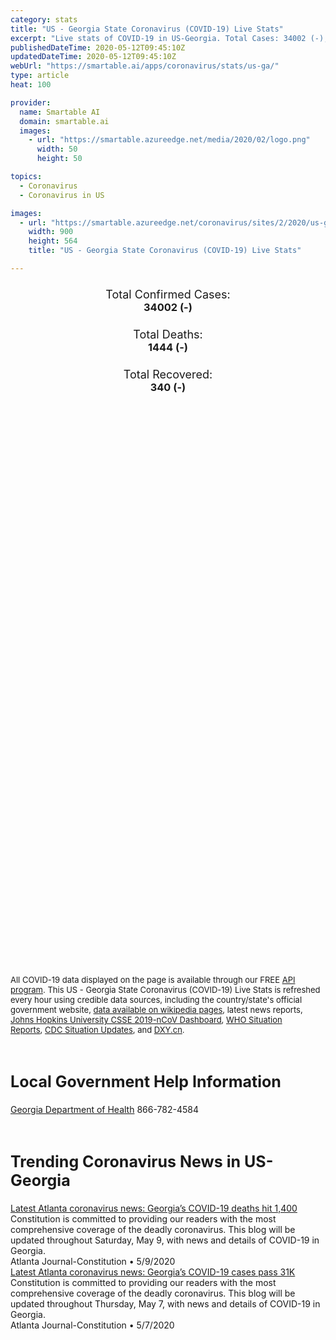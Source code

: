 ```yaml
---
category: stats
title: "US - Georgia State Coronavirus (COVID-19) Live Stats"
excerpt: "Live stats of COVID-19 in US-Georgia. Total Cases: 34002 (-), Deaths: 1444 (-), Recoveries: 340(-)."
publishedDateTime: 2020-05-12T09:45:10Z
updatedDateTime: 2020-05-12T09:45:10Z
webUrl: "https://smartable.ai/apps/coronavirus/stats/us-ga/"
type: article
heat: 100

provider:
  name: Smartable AI
  domain: smartable.ai
  images:
    - url: "https://smartable.azureedge.net/media/2020/02/logo.png"
      width: 50
      height: 50

topics:
  - Coronavirus
  - Coronavirus in US

images:
  - url: "https://smartable.azureedge.net/coronavirus/sites/2/2020/us-ga.jpg"
    width: 900
    height: 564
    title: "US - Georgia State Coronavirus (COVID-19) Live Stats"

---
```

<div class="total-stats" style="text-align: center;">
    <h3>
	    <div style="font-size: 18px; font-weight: 400;">Total Confirmed Cases:</div>
	    34002 (-)
    </h3>
    <h3>
	    <div style="font-size: 18px; font-weight: 400;">Total Deaths:</div>
	    1444 (-)
    </h3>
    <h3>
	    <div style="font-size: 18px; font-weight: 400;">Total Recovered:</div>
	    340 (-)
    </h3>
</div>

<script type="text/javascript" src="https://www.gstatic.com/charts/loader.js"></script>

<div id="time_series_chart" style="width: 100%; height: 400px;"></div>
<script type="text/javascript">
  google.charts.load('current', {'packages':['corechart']});
  google.charts.setOnLoadCallback(drawChart);
  function drawChart() {
    var data = google.visualization.arrayToDataTable([
      ['Date', 'Total Cases', 'Total Deaths', 'Total Recovered'],
      ['1/22/2020', 0, 0, 0],['1/23/2020', 0, 0, 0],['1/24/2020', 0, 0, 0],['1/25/2020', 0, 0, 0],['1/26/2020', 0, 0, 0],['1/27/2020', 0, 0, 0],['1/28/2020', 0, 0, 0],['1/29/2020', 0, 0, 0],['1/30/2020', 0, 0, 0],['1/31/2020', 0, 0, 0],['2/1/2020', 0, 0, 0],['2/2/2020', 0, 0, 0],['2/3/2020', 0, 0, 0],['2/4/2020', 0, 0, 0],['2/5/2020', 0, 0, 0],['2/6/2020', 0, 0, 0],['2/7/2020', 0, 0, 0],['2/8/2020', 0, 0, 0],['2/9/2020', 0, 0, 0],['2/10/2020', 0, 0, 0],['2/11/2020', 0, 0, 0],['2/12/2020', 0, 0, 0],['2/13/2020', 0, 0, 0],['2/14/2020', 0, 0, 0],['2/15/2020', 0, 0, 0],['2/16/2020', 0, 0, 0],['2/17/2020', 0, 0, 0],['2/18/2020', 0, 0, 0],['2/19/2020', 0, 0, 0],['2/20/2020', 0, 0, 0],['2/21/2020', 0, 0, 0],['2/22/2020', 0, 0, 0],['2/23/2020', 0, 0, 0],['2/24/2020', 0, 0, 0],['2/25/2020', 0, 0, 0],['2/26/2020', 0, 0, 0],['2/27/2020', 0, 0, 0],['2/28/2020', 0, 0, 0],['2/29/2020', 0, 0, 0],['3/1/2020', 0, 0, 0],['3/2/2020', 0, 0, 0],['3/3/2020', 2, 0, 0],['3/4/2020', 2, 0, 0],['3/5/2020', 2, 0, 0],['3/6/2020', 3, 0, 0],['3/7/2020', 5, 0, 0],['3/8/2020', 5, 0, 0],['3/9/2020', 10, 0, 0],['3/10/2020', 17, 0, 0],['3/11/2020', 23, 0, 0],['3/12/2020', 37, 1, 0],['3/13/2020', 42, 1, 0],['3/14/2020', 96, 1, 0],['3/15/2020', 112, 1, 0],['3/16/2020', 129, 1, 0],['3/17/2020', 169, 1, 0],['3/18/2020', 200, 3, 0],['3/19/2020', 291, 10, 0],['3/20/2020', 487, 14, 0],['3/21/2020', 557, 20, 0],['3/22/2020', 623, 25, 0],['3/23/2020', 805, 26, 0],['3/24/2020', 1099, 38, 0],['3/25/2020', 1381, 47, 0],['3/26/2020', 1777, 56, 0],['3/27/2020', 2204, 65, 0],['3/28/2020', 2450, 79, 0],['3/29/2020', 2687, 84, 0],['3/30/2020', 3035, 102, 0],['3/31/2020', 4119, 125, 0],['4/1/2020', 4750, 154, 0],['4/2/2020', 5445, 176, 0],['4/3/2020', 5968, 198, 0],['4/4/2020', 6384, 208, 0],['4/5/2020', 6743, 219, 0],['4/6/2020', 7559, 294, 0],['4/7/2020', 9157, 348, 0],['4/8/2020', 10190, 370, 0],['4/9/2020', 10886, 412, 0],['4/10/2020', 11860, 425, 0],['4/11/2020', 12262, 433, 340],['4/12/2020', 12551, 442, 340],['4/13/2020', 13622, 480, 340],['4/14/2020', 14571, 525, 340],['4/15/2020', 15260, 576, 340],['4/16/2020', 16367, 617, 340],['4/17/2020', 17428, 668, 340],['4/18/2020', 17834, 677, 340],['4/19/2020', 18287, 687, 340],['4/20/2020', 19391, 774, 340],['4/21/2020', 20158, 818, 340],['4/22/2020', 21103, 846, 340],['4/23/2020', 21884, 881, 340],['4/24/2020', 23197, 909, 340],['4/25/2020', 23216, 907, 340],['4/26/2020', 23481, 920, 340],['4/27/2020', 24225, 994, 340],['4/28/2020', 24854, 1036, 340],['4/29/2020', 25690, 1100, 340],['4/30/2020', 26264, 1135, 340],['5/1/2020', 27268, 1148, 340],['5/2/2020', 28332, 1180, 340],['5/3/2020', 28671, 1187, 340],['5/4/2020', 29493, 1253, 340],['5/5/2020', 29892, 1302, 340],['5/6/2020', 30740, 1335, 340],['5/7/2020', 31580, 1362, 340],['5/8/2020', 32178, 1406, 340],['5/9/2020', 32582, 1414, 340],['5/10/2020', 33508, 1415, 340],['5/11/2020', 34002, 1444, 340],['5/12/2020', 34002, 1444, 340],
    ]);
    var options = {
      curveType: 'none',
      chartArea: {'width': '80%', 'height': '80%'},
      legend: { position: 'top' },
      lineWidth: 5,
      colors: ['#f60109', '#444444', '#81B71F']
    };
    var chart = new google.visualization.LineChart(document.getElementById('time_series_chart'));
    chart.draw(data, options);
  }
</script>

<div id="geo_chart" style="width: 100%; height: 500px;"></div>
<script type="text/javascript">
  google.charts.load('current', {
    'packages':['geochart'],
    'mapsApiKey': 'AIzaSyDk1HhVhLaveyKrUhhHZ5YwzIpEcbdal6U'
  });
  google.charts.setOnLoadCallback(drawRegionsMap);
  function drawRegionsMap() {
    var data = google.visualization.arrayToDataTable([
      ['LATITUDE', 'LONGITUDE', 'DESCRIPTION', 'Total Cases', 'Total Deaths'],
      [31.7642, -82.3508, "Appling", 93, 10],[31.5441, -82.4145, "Bacon", 43, 1],[31.3172, -84.3376, "Baker", 33, 2],[33.0523, -83.244, "Baldwin", 275, 13],[34.3095, -83.6381, "Banks", 36, 0],[33.9917, -83.7218, "Barrow", 197, 6],[34.266, 84.8151, "Bartow", 364, 33],[31.7135, -83.2515, "Ben Hill", 40, 0],[31.0729, -83.196, "Berrien", 19, 0],[32.8065, -83.6974, "Bibb", 384, 15],[30.9433, -83.5003, "Brooks", 64, 7],[31.9012, -81.3126, "Bryan", 60, 4],[32.5383, -81.9297, "Bulloch", 44, 2],[33.0909, -82.0146, "Burke", 109, 4],[33.2524, -83.903, "Butts", 189, 17],[31.4847, -84.5133, "Calhoun", 117, 5],[30.7985, -81.5628, "Camden", 37, 1],[32.3958, -82.0621, "Candler", 9, 0],[33.7305, -84.917, "Carroll", 395, 17],[34.9318, -85.246, "Catoosa", 55, 0],[30.7917, -82.0843, "Charlton", 17, 0],[32.1043, -81.2568, "Chatham", 311, 13],[32.347, -84.787, "Chattahoochee", 14, 0],[34.4835, -85.4776, "Chattooga", 16, 2],[34.2515, -84.4803, "Cherokee", 621, 18],[33.9666, -83.2815, "Clarke", 188, 13],[33.4773, -84.36, "Clayton", 944, 34],[30.6881, -82.5721, "Clinch", 29, 0],[33.8999, -84.5641, "Cobb", 2186, 118],[31.6248, -82.8877, "Coffee", 177, 10],[31.0683, -83.6236, "Colquitt", 210, 10],[33.4262, -82.3127, "Columbia", 183, 5],[31.0466, -83.3906, "Cook", 32, 1],[33.326, -84.6371, "Coweta", 278, 4],[31.9563, -83.7695, "Crisp", 185, 6],[34.4362, -84.1252, "Dawson", 81, 1],[30.8756, -84.4312, "Decatur", 109, 2],[33.7956, -84.2279, "DeKalb", 2555, 71],[32.1973, -83.1712, "Dodge", 34, 1],[32.1956, -83.7596, "Dooly", 146, 13],[31.4756, -84.101, "Dougherty", 1609, 128],[33.7811, -84.6486, "Douglas", 417, 12],[31.2988, -84.717, "Early", 226, 27],[32.3641, -81.3078, "Effingham", 38, 1],[34.8749, -84.2442, "Fannin", 34, 1],[33.4502, -84.4803, "Fayette", 201, 12],[37.5455, -82.7779, "Floyd", 158, 12],[34.2829, 85.2308, "Floyed", 1, 0],[34.2064, -84.1337, "Forsyth", 391, 10],[34.4953, -83.0975, "Franklin", 26, 1],[33.8034, -84.3963, "Fulton", 3516, 145],[34.6911, -84.484, "Gilmer", 98, 0],[31.145, -81.474, "Glynn", 73, 1],[34.4379, -84.6999, "Gordon", 124, 16],[33.6177, -83.0756, "Greene", 57, 5],[33.9191, -84.0167, "Gwinnett", 2475, 92],[34.5648, -83.5424, "Habersham", 386, 16],[34.3956, -83.6655, "Hall", 2039, 29],[33.7335, -85.2859, "Haralson", 32, 2],[32.7647, -84.8752, "Harris", 67, 2],[34.2859, -83.1097, "Hart", 18, 0],[33.3689, -85.1037, "Heard", 15, 1],[33.4399, -84.1508, "Henry", 610, 14],[32.6341, -83.6854, "Houston", 286, 15],[31.5987, -83.2499, "Irwin", 22, 1],[34.0933, -83.7617, "Jackson", 124, 3],[33.4007, -83.5884, "Jasper", 26, 0],[32.9149, -81.949, "Jenkins", 17, 1],[33.002, -83.5374, "Jones", 31, 0],[33.0508, -84.1527, "Lamar", 40, 2],[32.3835, -82.9917, "Laurens", 82, 1],[31.8128, 84.1435, "Lee", 340, 22],[31.7715, -81.6216, "Liberty", 44, 0],[33.7931, -82.4776, "Lincoln", 12, 0],[31.7096, -81.7457, "Long", 5, 0],[30.86, 83.2934, "Lowndes", 185, 4],[34.5302, -83.9796, "Lumpkin", 76, 2],[32.2997, -84.0246, "Macon", 85, 4],[34.1727, -83.293, "Madison", 29, 1],[32.887, -84.6781, "Meriwether", 66, 1],[31.1017, -84.6848, "Miller", 34, 0],[31.3804, -84.1592, "Mitchell", 352, 33],[33.0347, -83.938, "Monroe", 35, 4],[33.7378, -83.5149, "Morgan", 33, 0],[34.8282, -84.7657, "Murray", 47, 1],[32.51, -84.8771, "Muscogee", 377, 14],[33.5739, -83.894, "Newton", 260, 8],[33.9474, -83.5334, "Oconee", 67, 0],[33.8771, -84.771, "Paulding", 226, 10],[32.5522, -83.8817, "Peach", 63, 2],[34.5279, -84.4939, "Pickens", 33, 2],[31.4088, -82.1132, "Pierce", 67, 3],[33.0918, -84.4385, "Pike", 44, 2],[34.0132, -85.1479, "Polk", 66, 0],[32.2964, -83.4814, "Pulaski", 35, 1],[31.6717, -84.8903, "Randolph", 168, 21],[33.2906, -82.0994, "Richmond", 449, 16],[33.6645, -83.9967, "Rockdale", 243, 7],[32.238, -84.3089, "Schley", 16, 1],[31.0404, -84.8792, "Seminole", 34, 2],[33.2418, -84.2747, "Spalding", 237, 11],[34.5027, -83.1967, "Stephens", 92, 1],[32.0736, -84.2249, "Sumter", 400, 32],[32.2806, -82.1387, "Tattnall", 10, 0],[32.5982, -84.3786, "Taylor", 21, 2],[32.0635, -82.8968, "Telfair", 28, 0],[31.7199, -84.3477, "Terrell", 198, 21],[30.8394, -83.9783, "Thomas", 249, 26],[31.3389, -83.5949, "Tift", 157, 6],[32.1713, -82.3298, "Toombs", 40, 3],[33.1674, -84.9027, "Troup", 190, 5],[31.671, -83.6354, "Turner", 78, 12],[32.606, -83.246, "Twiggs", 8, 0],[32.9369, -84.3405, "Upson", 250, 24],[33.7455, -83.8502, "Walton", 152, 6],[31.2406, -82.3411, "Ware", 165, 13],[33.4626, -82.7055, "Warren", 15, 0],[32.9827, -82.8089, "Washington", 57, 2],[32.1469, -82.7798, "Wheeler", 5, 0],[34.6437, -83.7411, "White", 88, 2],[34.8497, -85.0395, "Whitfield", 157, 6],[33.8674, -82.742, "Wilkes", 27, 0],[31.5103, -83.7368, "Worth", 183, 13],[32.3875, -83.3523, "Bleckley", 29, 0],[31.5198, -84.8691, "Clay", 27, 3],[31.7221, -82.6967, "Jeff Davis", 24, 1],[33.1934, -82.5287, "Jefferson", 17, 1],[32.7265, -82.7197, "Johnson", 67, 2],[32.5789, -84.5516, "Talbot", 27, 1],[34.8741, -85.5096, "Dade", 17, 1],[34.9196, -83.3854, "Rabun", 14, 1],[30.8845, -84.3247, "Grady", 83, 4],[33.9103, -83.218, "Oglethorpe", 56, 4],[32.5214, -81.5331, "Screven", 17, 1],[32.0487, -84.798, "Stewart", 34, 0],[32.1084, -83.5029, "Wilcox", 95, 12],[32.8866, -83.3349, "Wilkinson", 41, 2],[32.5306, -82.592, "Emanuel", 24, 1],[34.9296, -85.294, "Walker", 65, 0],[33.2616, -83.2679, "Putnam", 58, 6],[34.8761, -83.9548, "Union", 35, 2],[31.041, -83.0748, "Lanier", 11, 2],[34.2051, -83.0309, "Elbert", 42, 0],[32.3188, -84.5177, "Marion", 42, 1],[34.9789, -83.554, "Towns", 22, 1],[31.6666, -82.0269, "Wayne", 13, 0],[32.7232, -83.996, "Crawford", 19, 0],[31.2065, -81.9814, "Brantley", 26, 2],[32.3782, -82.5945, "Treutlen", 5, 0],[31.3358, -83.0446, "Atkinson", 20, 1],[33.2767, -82.9704, "Hancock", 128, 3],[32.1882, -82.5699, "Montgomery", 4, 0],[32.1613, -81.9093, "Evans", 5, 0],[31.8485969, -84.981754, "Quitman", 8, 1],[33.7956441, -84.2278796, "Out of GA", 1554, 24],[30.7503289, -82.9501558, "Echols", 7, 0],[32.0129889, -84.564147, "Webster", 10, 2],[33.5258626, -82.5185837, "McDuffie", 51, 4],[31.4748147, -81.3839326, "McIntosh", 7, 0],[33.5697878, -82.8855961, "Taliaferro", 1, 0],[33.2422994, -82.6267345, "Glascock", 1, 1],
    ]);
    var options = {
      backgroundColor: {fill:'transparent',stroke:'#FFF' ,strokeWidth:0 }, 
      displayMode: 'markers',
      region: 'US-GA', 
      resolution: 'metros',
      colorAxis: {colors: ['#F27D81', '#f60109']},
      sizeAxis: {minSize:3,  maxSize:12},
    };
    var chart = new google.visualization.GeoChart(document.getElementById('geo_chart'));
    chart.draw(data, options);
  };
</script>

<div id="geo_table"></div>
<script type="text/javascript">
  google.charts.load('current', {'packages':['table']});
  google.charts.setOnLoadCallback(drawTable);
  function drawTable() {
    var data = new google.visualization.DataTable();
    data.addColumn('string', 'Location');
    data.addColumn('number', 'Total Cases');
    data.addColumn('number', 'New Cases');
    data.addColumn('number', 'Active Cases');
    data.addColumn('number', 'Total Deaths');
    data.addColumn('number', 'New Deaths');
    data.addColumn('number', 'Total Recovered');
    data.addRows([
      [{v:"Appling", f:"Appling"}, 93, 0, 83, 10, 0, 0],[{v:"Bacon", f:"Bacon"}, 43, 0, 42, 1, 0, 0],[{v:"Baker", f:"Baker"}, 33, 0, 31, 2, 0, 0],[{v:"Baldwin", f:"Baldwin"}, 275, 0, 262, 13, 0, 0],[{v:"Banks", f:"Banks"}, 36, 0, 36, 0, 0, 0],[{v:"Barrow", f:"Barrow"}, 197, 0, 191, 6, 0, 0],[{v:"Bartow", f:"Bartow"}, 364, 0, 331, 33, 0, 0],[{v:"Ben Hill", f:"Ben Hill"}, 40, 0, 40, 0, 0, 0],[{v:"Berrien", f:"Berrien"}, 19, 0, 19, 0, 0, 0],[{v:"Bibb", f:"Bibb"}, 384, 0, 369, 15, 0, 0],[{v:"Brooks", f:"Brooks"}, 64, 0, 57, 7, 0, 0],[{v:"Bryan", f:"Bryan"}, 60, 0, 56, 4, 0, 0],[{v:"Bulloch", f:"Bulloch"}, 44, 0, 42, 2, 0, 0],[{v:"Burke", f:"Burke"}, 109, 0, 105, 4, 0, 0],[{v:"Butts", f:"Butts"}, 189, 0, 172, 17, 0, 0],[{v:"Calhoun", f:"Calhoun"}, 117, 0, 112, 5, 0, 0],[{v:"Camden", f:"Camden"}, 37, 0, 36, 1, 0, 0],[{v:"Candler", f:"Candler"}, 9, 0, 9, 0, 0, 0],[{v:"Carroll", f:"Carroll"}, 395, 0, 378, 17, 0, 0],[{v:"Catoosa", f:"Catoosa"}, 55, 0, 55, 0, 0, 0],[{v:"Charlton", f:"Charlton"}, 17, 0, 17, 0, 0, 0],[{v:"Chatham", f:"Chatham"}, 311, 0, 298, 13, 0, 0],[{v:"Chattahoochee", f:"Chattahoochee"}, 14, 0, 14, 0, 0, 0],[{v:"Chattooga", f:"Chattooga"}, 16, 0, 14, 2, 0, 0],[{v:"Cherokee", f:"Cherokee"}, 621, 0, 603, 18, 0, 0],[{v:"Clarke", f:"Clarke"}, 188, 0, 175, 13, 0, 0],[{v:"Clayton", f:"Clayton"}, 944, 0, 910, 34, 0, 0],[{v:"Clinch", f:"Clinch"}, 29, 0, 29, 0, 0, 0],[{v:"Cobb", f:"Cobb"}, 2186, 0, 2068, 118, 0, 0],[{v:"Coffee", f:"Coffee"}, 177, 0, 167, 10, 0, 0],[{v:"Colquitt", f:"Colquitt"}, 210, 0, 200, 10, 0, 0],[{v:"Columbia", f:"Columbia"}, 183, 0, 178, 5, 0, 0],[{v:"Cook", f:"Cook"}, 32, 0, 31, 1, 0, 0],[{v:"Coweta", f:"Coweta"}, 278, 0, 274, 4, 0, 0],[{v:"Crisp", f:"Crisp"}, 185, 0, 179, 6, 0, 0],[{v:"Dawson", f:"Dawson"}, 81, 0, 80, 1, 0, 0],[{v:"Decatur", f:"Decatur"}, 109, 0, 107, 2, 0, 0],[{v:"DeKalb", f:"DeKalb"}, 2555, 0, 2484, 71, 0, 0],[{v:"Dodge", f:"Dodge"}, 34, 0, 33, 1, 0, 0],[{v:"Dooly", f:"Dooly"}, 146, 0, 133, 13, 0, 0],[{v:"Dougherty", f:"Dougherty"}, 1609, 0, 1141, 128, 0, 340],[{v:"Douglas", f:"Douglas"}, 417, 0, 405, 12, 0, 0],[{v:"Early", f:"Early"}, 226, 0, 199, 27, 0, 0],[{v:"Effingham", f:"Effingham"}, 38, 0, 37, 1, 0, 0],[{v:"Fannin", f:"Fannin"}, 34, 0, 33, 1, 0, 0],[{v:"Fayette", f:"Fayette"}, 201, 0, 189, 12, 0, 0],[{v:"Floyd", f:"Floyd"}, 158, 0, 146, 12, 0, 0],[{v:"Floyed", f:"Floyed"}, 1, 0, 1, 0, 0, 0],[{v:"Forsyth", f:"Forsyth"}, 391, 0, 381, 10, 0, 0],[{v:"Franklin", f:"Franklin"}, 26, 0, 25, 1, 0, 0],[{v:"Fulton", f:"Fulton"}, 3516, 0, 3371, 145, 0, 0],[{v:"Gilmer", f:"Gilmer"}, 98, 0, 98, 0, 0, 0],[{v:"Glynn", f:"Glynn"}, 73, 0, 72, 1, 0, 0],[{v:"Gordon", f:"Gordon"}, 124, 0, 108, 16, 0, 0],[{v:"Greene", f:"Greene"}, 57, 0, 52, 5, 0, 0],[{v:"Gwinnett", f:"Gwinnett"}, 2475, 0, 2383, 92, 0, 0],[{v:"Habersham", f:"Habersham"}, 386, 0, 370, 16, 0, 0],[{v:"Hall", f:"Hall"}, 2039, 0, 2010, 29, 0, 0],[{v:"Haralson", f:"Haralson"}, 32, 0, 30, 2, 0, 0],[{v:"Harris", f:"Harris"}, 67, 0, 65, 2, 0, 0],[{v:"Hart", f:"Hart"}, 18, 0, 18, 0, 0, 0],[{v:"Heard", f:"Heard"}, 15, 0, 14, 1, 0, 0],[{v:"Henry", f:"Henry"}, 610, 0, 596, 14, 0, 0],[{v:"Houston", f:"Houston"}, 286, 0, 271, 15, 0, 0],[{v:"Irwin", f:"Irwin"}, 22, 0, 21, 1, 0, 0],[{v:"Jackson", f:"Jackson"}, 124, 0, 121, 3, 0, 0],[{v:"Jasper", f:"Jasper"}, 26, 0, 26, 0, 0, 0],[{v:"Jenkins", f:"Jenkins"}, 17, 0, 16, 1, 0, 0],[{v:"Jones", f:"Jones"}, 31, 0, 31, 0, 0, 0],[{v:"Lamar", f:"Lamar"}, 40, 0, 38, 2, 0, 0],[{v:"Laurens", f:"Laurens"}, 82, 0, 81, 1, 0, 0],[{v:"Lee", f:"Lee"}, 340, 0, 318, 22, 0, 0],[{v:"Liberty", f:"Liberty"}, 44, 0, 44, 0, 0, 0],[{v:"Lincoln", f:"Lincoln"}, 12, 0, 12, 0, 0, 0],[{v:"Long", f:"Long"}, 5, 0, 5, 0, 0, 0],[{v:"Lowndes", f:"Lowndes"}, 185, 0, 181, 4, 0, 0],[{v:"Lumpkin", f:"Lumpkin"}, 76, 0, 74, 2, 0, 0],[{v:"Macon", f:"Macon"}, 85, 0, 81, 4, 0, 0],[{v:"Madison", f:"Madison"}, 29, 0, 28, 1, 0, 0],[{v:"Meriwether", f:"Meriwether"}, 66, 0, 65, 1, 0, 0],[{v:"Miller", f:"Miller"}, 34, 0, 34, 0, 0, 0],[{v:"Mitchell", f:"Mitchell"}, 352, 0, 319, 33, 0, 0],[{v:"Monroe", f:"Monroe"}, 35, 0, 31, 4, 0, 0],[{v:"Morgan", f:"Morgan"}, 33, 0, 33, 0, 0, 0],[{v:"Murray", f:"Murray"}, 47, 0, 46, 1, 0, 0],[{v:"Muscogee", f:"Muscogee"}, 377, 0, 363, 14, 0, 0],[{v:"Newton", f:"Newton"}, 260, 0, 252, 8, 0, 0],[{v:"Oconee", f:"Oconee"}, 67, 0, 67, 0, 0, 0],[{v:"Paulding", f:"Paulding"}, 226, 0, 216, 10, 0, 0],[{v:"Peach", f:"Peach"}, 63, 0, 61, 2, 0, 0],[{v:"Pickens", f:"Pickens"}, 33, 0, 31, 2, 0, 0],[{v:"Pierce", f:"Pierce"}, 67, 0, 64, 3, 0, 0],[{v:"Pike", f:"Pike"}, 44, 0, 42, 2, 0, 0],[{v:"Polk", f:"Polk"}, 66, 0, 66, 0, 0, 0],[{v:"Pulaski", f:"Pulaski"}, 35, 0, 34, 1, 0, 0],[{v:"Randolph", f:"Randolph"}, 168, 0, 147, 21, 0, 0],[{v:"Richmond", f:"Richmond"}, 449, 0, 433, 16, 0, 0],[{v:"Rockdale", f:"Rockdale"}, 243, 0, 236, 7, 0, 0],[{v:"Schley", f:"Schley"}, 16, 0, 15, 1, 0, 0],[{v:"Seminole", f:"Seminole"}, 34, 0, 32, 2, 0, 0],[{v:"Spalding", f:"Spalding"}, 237, 0, 226, 11, 0, 0],[{v:"Stephens", f:"Stephens"}, 92, 0, 91, 1, 0, 0],[{v:"Sumter", f:"Sumter"}, 400, 0, 368, 32, 0, 0],[{v:"Tattnall", f:"Tattnall"}, 10, 0, 10, 0, 0, 0],[{v:"Taylor", f:"Taylor"}, 21, 0, 19, 2, 0, 0],[{v:"Telfair", f:"Telfair"}, 28, 0, 28, 0, 0, 0],[{v:"Terrell", f:"Terrell"}, 198, 0, 177, 21, 0, 0],[{v:"Thomas", f:"Thomas"}, 249, 0, 223, 26, 0, 0],[{v:"Tift", f:"Tift"}, 157, 0, 151, 6, 0, 0],[{v:"Toombs", f:"Toombs"}, 40, 0, 37, 3, 0, 0],[{v:"Troup", f:"Troup"}, 190, 0, 185, 5, 0, 0],[{v:"Turner", f:"Turner"}, 78, 0, 66, 12, 0, 0],[{v:"Twiggs", f:"Twiggs"}, 8, 0, 8, 0, 0, 0],[{v:"Upson", f:"Upson"}, 250, 0, 226, 24, 0, 0],[{v:"Walton", f:"Walton"}, 152, 0, 146, 6, 0, 0],[{v:"Ware", f:"Ware"}, 165, 0, 152, 13, 0, 0],[{v:"Warren", f:"Warren"}, 15, 0, 15, 0, 0, 0],[{v:"Washington", f:"Washington"}, 57, 0, 55, 2, 0, 0],[{v:"Wheeler", f:"Wheeler"}, 5, 0, 5, 0, 0, 0],[{v:"White", f:"White"}, 88, 0, 86, 2, 0, 0],[{v:"Whitfield", f:"Whitfield"}, 157, 0, 151, 6, 0, 0],[{v:"Wilkes", f:"Wilkes"}, 27, 0, 27, 0, 0, 0],[{v:"Worth", f:"Worth"}, 183, 0, 170, 13, 0, 0],[{v:"Bleckley", f:"Bleckley"}, 29, 0, 29, 0, 0, 0],[{v:"Clay", f:"Clay"}, 27, 0, 24, 3, 0, 0],[{v:"Jeff Davis", f:"Jeff Davis"}, 24, 0, 23, 1, 0, 0],[{v:"Jefferson", f:"Jefferson"}, 17, 0, 16, 1, 0, 0],[{v:"Johnson", f:"Johnson"}, 67, 0, 65, 2, 0, 0],[{v:"Talbot", f:"Talbot"}, 27, 0, 26, 1, 0, 0],[{v:"Dade", f:"Dade"}, 17, 0, 16, 1, 0, 0],[{v:"Rabun", f:"Rabun"}, 14, 0, 13, 1, 0, 0],[{v:"Grady", f:"Grady"}, 83, 0, 79, 4, 0, 0],[{v:"Oglethorpe", f:"Oglethorpe"}, 56, 0, 52, 4, 0, 0],[{v:"Screven", f:"Screven"}, 17, 0, 16, 1, 0, 0],[{v:"Stewart", f:"Stewart"}, 34, 0, 34, 0, 0, 0],[{v:"Wilcox", f:"Wilcox"}, 95, 0, 83, 12, 0, 0],[{v:"Wilkinson", f:"Wilkinson"}, 41, 0, 39, 2, 0, 0],[{v:"Emanuel", f:"Emanuel"}, 24, 0, 23, 1, 0, 0],[{v:"Walker", f:"Walker"}, 65, 0, 65, 0, 0, 0],[{v:"Putnam", f:"Putnam"}, 58, 0, 52, 6, 0, 0],[{v:"Union", f:"Union"}, 35, 0, 33, 2, 0, 0],[{v:"Lanier", f:"Lanier"}, 11, 0, 9, 2, 0, 0],[{v:"Elbert", f:"Elbert"}, 42, 0, 42, 0, 0, 0],[{v:"Marion", f:"Marion"}, 42, 0, 41, 1, 0, 0],[{v:"Towns", f:"Towns"}, 22, 0, 21, 1, 0, 0],[{v:"Wayne", f:"Wayne"}, 13, 0, 13, 0, 0, 0],[{v:"Crawford", f:"Crawford"}, 19, 0, 19, 0, 0, 0],[{v:"Brantley", f:"Brantley"}, 26, 0, 24, 2, 0, 0],[{v:"Treutlen", f:"Treutlen"}, 5, 0, 5, 0, 0, 0],[{v:"Atkinson", f:"Atkinson"}, 20, 0, 19, 1, 0, 0],[{v:"Hancock", f:"Hancock"}, 128, 0, 125, 3, 0, 0],[{v:"Montgomery", f:"Montgomery"}, 4, 0, 4, 0, 0, 0],[{v:"Evans", f:"Evans"}, 5, 0, 5, 0, 0, 0],[{v:"Quitman", f:"Quitman"}, 8, 0, 7, 1, 0, 0],[{v:"Out of GA", f:"Out of GA"}, 1554, 0, 1530, 24, 0, 0],[{v:"Echols", f:"Echols"}, 7, 0, 7, 0, 0, 0],[{v:"Webster", f:"Webster"}, 10, 0, 8, 2, 0, 0],[{v:"McDuffie", f:"McDuffie"}, 51, 0, 47, 4, 0, 0],[{v:"McIntosh", f:"McIntosh"}, 7, 0, 7, 0, 0, 0],[{v:"Taliaferro", f:"Taliaferro"}, 1, 0, 1, 0, 0, 0],[{v:"Glascock", f:"Glascock"}, 1, 0, 0, 1, 0, 0],
    ]);
    data.setProperty(0, 0, 'style', 'min-width:100px');
    var table = new google.visualization.Table(document.getElementById('geo_table'));
    table.draw(data, {allowHtml: true, sortColumn: 2, sortAscending: false, width: '660px', height: '100%'});
  }
</script>

<span style="font-size: 13px">All COVID-19 data displayed on the page is available through our FREE <a href="https://developer.smartable.ai">API program</a>. This US - Georgia State Coronavirus (COVID-19) Live Stats is refreshed every hour using credible data sources, including the country/state's official government website, <a href="https://en.wikipedia.org/wiki/2019%E2%80%9320_coronavirus_pandemic" target="_blank">data available on wikipedia pages</a>, latest news reports, <a href="https://systems.jhu.edu/research/public-health/ncov/" target="_blank">Johns Hopkins University CSSE 2019-nCoV Dashboard</a>, <a href="https://www.who.int/emergencies/diseases/novel-coronavirus-2019/situation-reports" target="_blank">WHO Situation Reports</a>, <a href="https://www.cdc.gov/coronavirus/2019-ncov/index.html" target="_blank">CDC Situation Updates</a>, and <a href="https://ncov.dxy.cn/ncovh5/view/pneumonia" target="_blank">DXY.cn</a>.</span>

<h2 id="news" class="center" style="margin-top: 60px; font-size: 25px;">Local Government Help Information</h2>
<div class="info center">
<a href="https://dph.georgia.gov/" target="_blank">Georgia Department of Health</a> 866-782-4584
</div>
<h2 id="news" class="center" style="margin-top: 60px; font-size: 25px;">Trending Coronavirus News in US-Georgia</h2>
<div class="row">
<div class="col-md-6 col-sm-12">
  <div class="content-card">
	<a href="https://www.ajc.com/news/latest-atlanta-coronavirus-news-georgia-deaths-close-500/3uKLG9K7aYKCDN0LwwQKKP/"><div class="card-image" style="background-image: url(https://www.ajc.com/rf/image_medium/Pub/p11/AJC/2020/04/11/Videos/4883122.vpx)"></div></a>
	<div class="content">
		<div class="card-title"><a href="https://www.ajc.com/news/latest-atlanta-coronavirus-news-georgia-deaths-close-500/3uKLG9K7aYKCDN0LwwQKKP/">Latest Atlanta coronavirus news: Georgia’s COVID-19 deaths hit 1,400</a></div>
		<div class="card-excerpt">Constitution is committed to providing our readers with the most comprehensive coverage of the deadly coronavirus. This blog will be updated throughout Saturday, May 9, with news and details of COVID-19 in Georgia.</div>
		<div class="card-meta">
			<span class="card-provider">Atlanta Journal-Constitution</span> • <span class="card-date">5/9/2020</span>
		</div>
	</div>
  </div>
</div>
<div class="col-md-6 col-sm-12">
  <div class="content-card">
	<a href="https://www.ajc.com/news/latest-atlanta-coronavirus-news-georgia-deaths-close-500/3uKLG9K7aYKCDN0LwwQKKP/"><div class="card-image" style="background-image: url(https://www.ajc.com/rf/image_medium/Pub/p11/AJC/2020/04/11/Videos/4883122.vpx)"></div></a>
	<div class="content">
		<div class="card-title"><a href="https://www.ajc.com/news/latest-atlanta-coronavirus-news-georgia-deaths-close-500/3uKLG9K7aYKCDN0LwwQKKP/">Latest Atlanta coronavirus news: Georgia’s COVID-19 cases pass 31K</a></div>
		<div class="card-excerpt">Constitution is committed to providing our readers with the most comprehensive coverage of the deadly coronavirus. This blog will be updated throughout Thursday, May 7, with news and details of COVID-19 in Georgia.</div>
		<div class="card-meta">
			<span class="card-provider">Atlanta Journal-Constitution</span> • <span class="card-date">5/7/2020</span>
		</div>
	</div>
  </div>
</div>

</div>

